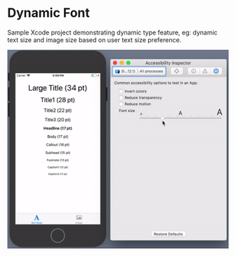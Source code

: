 # Dynamic Font

Sample Xcode project demonstrating dynamic type feature, eg: dynamic text size and image size based on user text size preference.



![demo](demo.gif)







